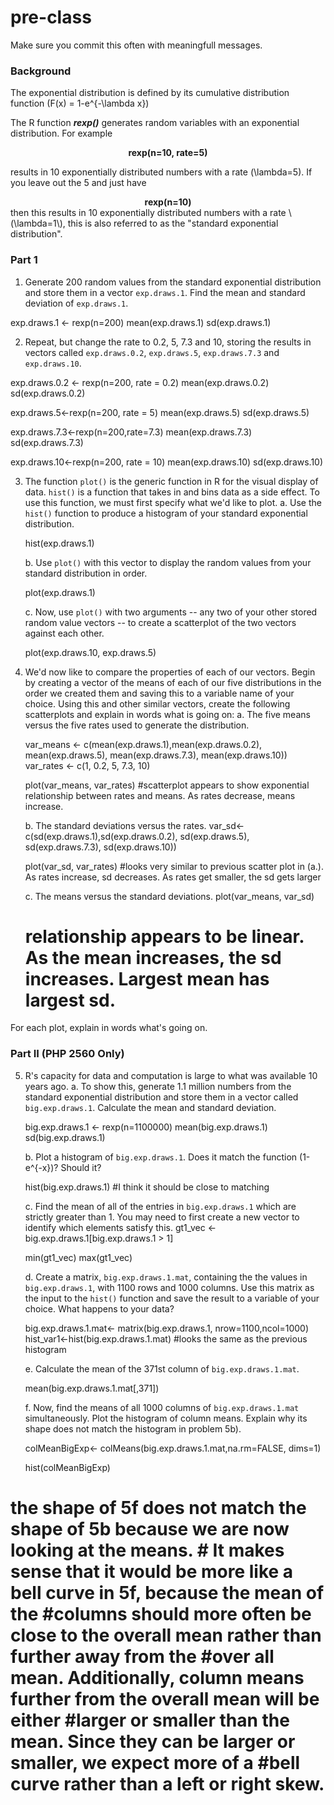 # pre-class

Make sure you commit this often with meaningfull messages. 

### Background

The exponential distribution is defined by its cumulative distribution function
\(F(x) = 1-e^{-\lambda x}\)

The R function ***rexp()*** generates random variables with an exponential distribution. For example 
<center><strong>rexp(n=10, rate=5)</strong> </center>

results in 10 exponentially distributed numbers with a rate \(\lambda=5\). If you leave out the 5 and just have
<center><strong>rexp(n=10) </strong></center>
then this results in 10 exponentially distributed numbers with a rate \(\lambda=1\), this is also referred to as the "standard exponential distribution". 

### Part 1


1. Generate 200 random values from the standard exponential distribution and store them in a vector `exp.draws.1`.  Find the mean and standard deviation of `exp.draws.1`.

exp.draws.1 <- rexp(n=200)
mean(exp.draws.1)
sd(exp.draws.1)

2. Repeat, but change the rate to 0.2, 5, 7.3 and 10, storing the results in vectors called  `exp.draws.0.2`,  `exp.draws.5`,  `exp.draws.7.3` and  `exp.draws.10`. 

exp.draws.0.2 <- rexp(n=200, rate = 0.2)
mean(exp.draws.0.2)
sd(exp.draws.0.2)

exp.draws.5<-rexp(n=200, rate = 5)
mean(exp.draws.5)
sd(exp.draws.5)

exp.draws.7.3<-rexp(n=200,rate=7.3)
mean(exp.draws.7.3)
sd(exp.draws.7.3)

exp.draws.10<-rexp(n=200, rate = 10)
mean(exp.draws.10)
sd(exp.draws.10)


3. The function `plot()` is the generic function in R for the visual display of data. `hist()` is a function that takes in and bins data as a side effect. To use this function, we must first specify what we'd like to plot.
    a. Use the `hist()` function to produce a histogram of your standard exponential distribution. 
    
    hist(exp.draws.1)
    
    b. Use `plot()` with this vector to display the random values from your standard distribution in order.
    
    plot(exp.draws.1)
    
    c. Now, use `plot()` with two arguments -- any two of your other stored random value vectors -- to create a scatterplot of the two vectors against each other.
    
    plot(exp.draws.10, exp.draws.5)

4. We'd now like to compare the properties of each of our vectors. Begin by creating a vector of the means of each of our five distributions in the order we created them and saving this to a variable name of your choice. Using this and other similar vectors, create the following scatterplots and explain in words what is going on:
    a. The five means versus the five rates used to generate the distribution.
    
    var_means <- c(mean(exp.draws.1),mean(exp.draws.0.2), mean(exp.draws.5),                                   mean(exp.draws.7.3), mean(exp.draws.10))
    var_rates <- c(1, 0.2, 5, 7.3, 10)
    
    plot(var_means, var_rates)
    #scatterplot appears to show exponential relationship between rates and means. As rates      decrease, means increase. 

    b. The standard deviations versus the rates.
    var_sd<-c(sd(exp.draws.1),sd(exp.draws.0.2), sd(exp.draws.5),                                   sd(exp.draws.7.3), sd(exp.draws.10))
    
    plot(var_sd, var_rates)
    #looks very similar to previous scatter plot in (a.). As rates increase, sd decreases.      As rates get smaller, the sd gets larger
    
    c. The means versus the standard deviations.
    plot(var_means, var_sd)
    # relationship appears to be linear. As the mean increases, the sd increases. Largest         mean has largest sd.

For each plot, explain in words what's going on.

### Part II (PHP 2560 Only)


5. R's capacity for data and computation is large to what was available 10 years ago. 
    a. To show this, generate 1.1 million numbers from the standard exponential distribution and store them in a vector called `big.exp.draws.1`. Calculate the mean and standard deviation.
    
    big.exp.draws.1 <- rexp(n=1100000)
    mean(big.exp.draws.1)
    sd(big.exp.draws.1)
    
    b. Plot a histogram of `big.exp.draws.1`.  Does it match the function \(1-e^{-x}\)?  Should it? 
    
    hist(big.exp.draws.1)
   #I think it should be close to matching
   
    c. Find the mean of all of the entries in `big.exp.draws.1` which are strictly greater than 1. You may need to first create a new vector to identify which elements satisfy this.
    gt1_vec <- big.exp.draws.1[big.exp.draws.1 > 1]
    
    min(gt1_vec)
    max(gt1_vec)
    
    d. Create a matrix, `big.exp.draws.1.mat`, containing the the values in 
`big.exp.draws.1`, with 1100 rows and 1000 columns. Use this matrix as the input to the `hist()` function and save the result to a variable of your choice. What happens to your data?

    big.exp.draws.1.mat<- matrix(big.exp.draws.1, nrow=1100,ncol=1000)
    hist_var1<-hist(big.exp.draws.1.mat)
    #looks the same as the previous histogram

    e. Calculate the mean of the 371st column of `big.exp.draws.1.mat`.
    
    mean(big.exp.draws.1.mat[,371])
    
    f. Now, find the means of all 1000 columns of `big.exp.draws.1.mat` simultaneously. Plot the histogram of column means.  Explain why its shape does not match the histogram in problem 5b).
   
   colMeanBigExp<- colMeans(big.exp.draws.1.mat,na.rm=FALSE, dims=1)

   hist(colMeanBigExp)
   
  # the shape of 5f does not match the shape of 5b because we are now looking at the means.  # It makes sense that it would be more like a bell curve in 5f, because the mean of the #columns should more often be close to the overall mean rather than further away from the #over all mean. Additionally, column means further from the overall mean will be either #larger or smaller than the mean. Since they can be larger or smaller, we expect more of a #bell curve rather than a left or right skew.
